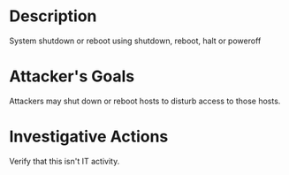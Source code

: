 # Description
System shutdown or reboot using shutdown, reboot, halt or poweroff
# Attacker's Goals
Attackers may shut down or reboot hosts to disturb access to those hosts.
# Investigative Actions
Verify that this isn't IT activity.
